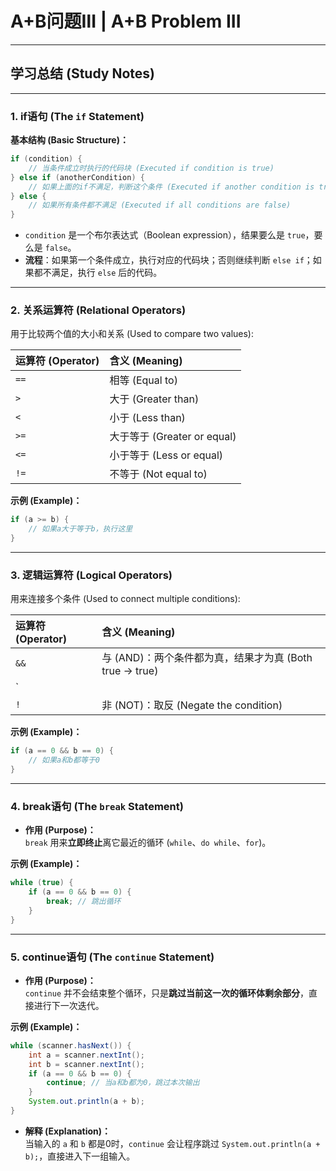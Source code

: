 # A+B问题Ⅲ | A+B Problem III

---

## 学习总结 (Study Notes)

---

### 1. if语句 (The `if` Statement)

**基本结构 (Basic Structure)：**
```java
if (condition) {
    // 当条件成立时执行的代码块 (Executed if condition is true)
} else if (anotherCondition) {
    // 如果上面的if不满足，判断这个条件 (Executed if another condition is true)
} else {
    // 如果所有条件都不满足 (Executed if all conditions are false)
}
```

- `condition` 是一个布尔表达式（Boolean expression），结果要么是 `true`，要么是 `false`。
- **流程**：如果第一个条件成立，执行对应的代码块；否则继续判断 `else if`；如果都不满足，执行 `else` 后的代码。

---

### 2. 关系运算符 (Relational Operators)

用于比较两个值的大小和关系 (Used to compare two values):

| 运算符 (Operator) | 含义 (Meaning)           |
|:-----------------|:-------------------------|
| `==`             | 相等 (Equal to)           |
| `>`              | 大于 (Greater than)       |
| `<`              | 小于 (Less than)          |
| `>=`             | 大于等于 (Greater or equal)|
| `<=`             | 小于等于 (Less or equal)   |
| `!=`             | 不等于 (Not equal to)      |

**示例 (Example)：**
```java
if (a >= b) {
    // 如果a大于等于b，执行这里
}
```

---

### 3. 逻辑运算符 (Logical Operators)

用来连接多个条件 (Used to connect multiple conditions):

| 运算符 (Operator) | 含义 (Meaning)                      |
|:-----------------|:-----------------------------------|
| `&&`             | 与 (AND)：两个条件都为真，结果才为真 (Both true → true) |
| `||`             | 或 (OR)：有一个为真，结果就为真 (Either true → true)  |
| `!`              | 非 (NOT)：取反 (Negate the condition) |

**示例 (Example)：**
```java
if (a == 0 && b == 0) {
    // 如果a和b都等于0
}
```

---

### 4. break语句 (The `break` Statement)

- **作用 (Purpose)：**  
  `break` 用来**立即终止**离它最近的循环 (`while`、`do while`、`for`)。

**示例 (Example)：**
```java
while (true) {
    if (a == 0 && b == 0) {
        break; // 跳出循环
    }
}
```

---

### 5. continue语句 (The `continue` Statement)

- **作用 (Purpose)：**  
  `continue` 并不会结束整个循环，只是**跳过当前这一次的循环体剩余部分**，直接进行下一次迭代。

**示例 (Example)：**
```java
while (scanner.hasNext()) {
    int a = scanner.nextInt();
    int b = scanner.nextInt();
    if (a == 0 && b == 0) {
        continue; // 当a和b都为0，跳过本次输出
    }
    System.out.println(a + b);
}
```

- **解释 (Explanation)：**  
  当输入的 `a` 和 `b` 都是0时，`continue` 会让程序跳过 `System.out.println(a + b);`，直接进入下一组输入。
